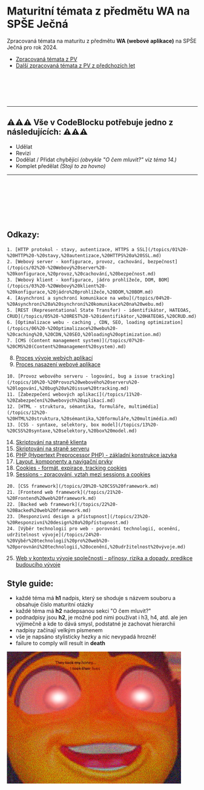 # Maturitní témata z předmětu WA na SPŠE Ječná
Zpracovaná témata na maturitu z předmětu **WA (webové aplikace)** na SPŠE Ječná pro rok 2024.

- [Zpracovaná témata z PV](https://github.com/NeDDy3z/jecna-pv-maturita)
- [Další zpracovaná témata z PV z předchozích let](https://github.com/AntoninKadrmas/MaturitaJecna)
<br></br><br></br><br></br>
---
## ⚠️⚠️⚠️ Vše v CodeBlocku potřebuje jedno z následujících: ⚠️⚠️⚠️
- Udělat
- Revizi
- Dodělat / Přidat chybějící _(obvykle "O čem mluvit?" viz téma 14.)_
- Komplet předělat _(Stojí to za hovno)_
---
<br></br><br></br><br></br>
## Odkazy:
```
1. [HTTP protokol - stavy, autentizace, HTTPS a SSL](/topics/01%20-%20HTTP%20-%20stavy,%20autentizace,%20HTTPS%20a%20SSL.md)
2. [Webový server - konfigurace, provoz, cachování, bezpečnost](/topics/02%20-%20Webový%20server%20-%20konfigurace,%20provoz,%20cachování,%20bezpečnost.md)
3. [Webový klient - konfigurace, jádro prohlížeče, DOM, BOM](/topics/03%20-%20Webový%20klient%20-%20konfigurace,%20jádro%20prohlížeče,%20DOM,%20BOM.md)
4. [Asynchroní a synchroní komunikace na webu](/topics/04%20-%20Asynchroní%20a%20synchroní%20komunikace%20na%20webu.md)
5. [REST (Representational State Transfer) - identifikátor, HATEOAS, CRUD](/topics/05%20-%20REST%20-%20identifikátor,%20HATEOAS,%20CRUD.md)
6. [Optimalizace webu - caching , CDN, SEO, loading optimization](/topics/06%20-%20Optimalizace%20webu%20-%20caching%20,%20CDN,%20SEO,%20loading%20optimization.md)
7. [CMS (Content management system)](/topics/07%20-%20CMS%20(Content%20management%20system).md)
```
8. [Proces vývoje webých aplikací](/topics/08%20-%20Proces%20vývoje%20webých%20aplikací.md)
9. [Proces nasazení webové aplikace](/topics/09%20-%20Proces%20nasazení%20Webové%20Aplikace.md)
```
10. [Provoz webového serveru - logování, bug a issue tracking](/topics/10%20-%20Provoz%20webového%20serveru%20-%20logování,%20bug%20a%20issue%20tracking.md)
11. [Zabezpečení webových aplikací](/topics/11%20-%20Zabezpečení%20webových%20aplikací.md)
12. [HTML - struktura, sémantika, formuláře, multimédia](/topics/12%20-%20HTML%20struktura,%20sémantika,%20formuláře,%20multimédia.md)
13. [CSS - syntaxe, selektory, box model](/topics/13%20-%20CSS%20syntaxe,%20selektory,%20box%20model.md)
```
14. [Skriptování na straně klienta](/topics/14%20-%20Skriptování%20na%20straně%20klienta.md)
15. [Skriptování na straně serveru](/topics/15%20-%20Skriptování%20na%20straně%20serveru.md)
16. [PHP (Hypertext Preprocessor PHP) - základní konstrukce jazyka](/topics/16%20-%20PHP%20(Hypertext%20Preprocessor%20PHP)%20-%20základní%20konstrukce%20jazyka.md)
17. [Layout, komponenty a navigační prvky](/topics/17%20-%20Layout,%20komponenty%20a%20navigační%20prvky.md)
18. [Cookies - formát, expirace, tracking cookies](/topics/18%20-%20Cookies%20-%20formát,%20expirace,%20tracking%20cookies.md)
19. [Sessions - zpracování, vztah mezi sessions a cookies](/topics/19%20-%20Sessions%20-%20zpracování,%20vztah%20mezi%20sessions%20a%20cookies.md)
```
20. [CSS framework](/topics/20%20-%20CSS%20framework.md)
21. [Frontend web framework](/topics/21%20-%20Frontend%20web%20framework.md)
22. [Backed web framework](/topics/22%20-%20Backed%20web%20framework.md)
23. [Responzivní design a přístupnost](/topics/23%20-%20Responzivní%20design%20a%20přístupnost.md)
24. [Výběr technologií pro web - porovnání technologií, ocenění, udržitelnost vývoje](/topics/24%20-%20Výběr%20technologií%20pro%20web%20-%20porovnání%20technologií,%20ocenění,%20udržitelnost%20vývoje.md)
```
25. [Web v kontextu vývoje společnosti - přínosy, rizika a dopady, predikce budoucího vývoje](/topics/25%20-%20Web%20v%20kontextu%20vývoje%20společnosti%20-%20přínosy,%20rizika%20a%20dopady,%20predikce%20budoucího%20vývoje.md)
## Style guide:
- každé téma má **h1** nadpis, který se shoduje s názvem souboru a obsahuje číslo maturitní otázky
- každé téma má **h2** nadepsanou sekci "O čem mluvit?"
- podnadpisy jsou **h2**, je možné pod nimi používat i h3, h4, atd. ale jen výjimečně a kde to dává smysl, podstatné je zachovat hierarchii
- nadpisy začínají velkým písmenem
- vše je napsáno stylisticky hezky a nic nevypadá hrozně!
- failure to comply will result in **death** 

![Logo](logo.jpg)
